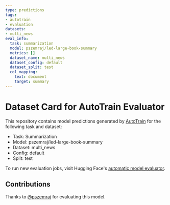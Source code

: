 ```yaml
---
type: predictions
tags:
- autotrain
- evaluation
datasets:
- multi_news
eval_info:
  task: summarization
  model: pszemraj/led-large-book-summary
  metrics: []
  dataset_name: multi_news
  dataset_config: default
  dataset_split: test
  col_mapping:
    text: document
    target: summary
---
```

# Dataset Card for AutoTrain Evaluator

This repository contains model predictions generated by [AutoTrain](https://huggingface.co/autotrain) for the following task and dataset:

* Task: Summarization
* Model: pszemraj/led-large-book-summary
* Dataset: multi_news
* Config: default
* Split: test

To run new evaluation jobs, visit Hugging Face's [automatic model evaluator](https://huggingface.co/spaces/autoevaluate/model-evaluator).

## Contributions

Thanks to [@pszemraj](https://huggingface.co/pszemraj) for evaluating this model.